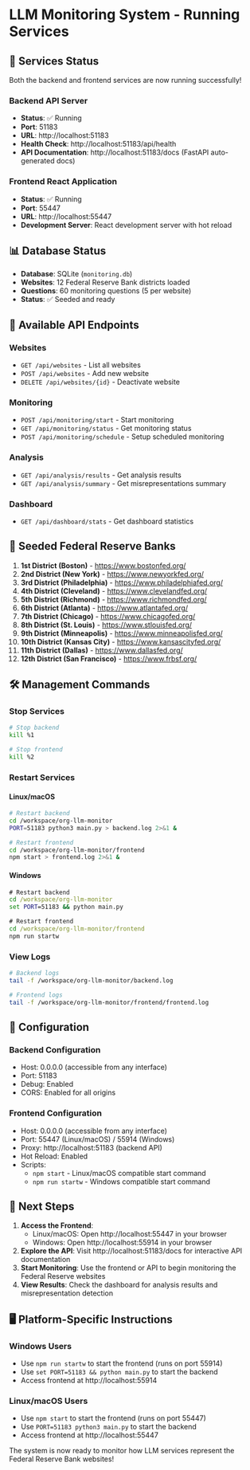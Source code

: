 
# LLM Monitoring System - Running Services

## 🚀 Services Status

Both the backend and frontend services are now running successfully!

### Backend API Server
- **Status**: ✅ Running
- **Port**: 51183
- **URL**: http://localhost:51183
- **Health Check**: http://localhost:51183/api/health
- **API Documentation**: http://localhost:51183/docs (FastAPI auto-generated docs)

### Frontend React Application
- **Status**: ✅ Running  
- **Port**: 55447
- **URL**: http://localhost:55447
- **Development Server**: React development server with hot reload

## 📊 Database Status

- **Database**: SQLite (`monitoring.db`)
- **Websites**: 12 Federal Reserve Bank districts loaded
- **Questions**: 60 monitoring questions (5 per website)
- **Status**: ✅ Seeded and ready

## 🔗 Available API Endpoints

### Websites
- `GET /api/websites` - List all websites
- `POST /api/websites` - Add new website
- `DELETE /api/websites/{id}` - Deactivate website

### Monitoring
- `POST /api/monitoring/start` - Start monitoring
- `GET /api/monitoring/status` - Get monitoring status
- `POST /api/monitoring/schedule` - Setup scheduled monitoring

### Analysis
- `GET /api/analysis/results` - Get analysis results
- `GET /api/analysis/summary` - Get misrepresentations summary

### Dashboard
- `GET /api/dashboard/stats` - Get dashboard statistics

## 🏦 Seeded Federal Reserve Banks

1. **1st District (Boston)** - https://www.bostonfed.org/
2. **2nd District (New York)** - https://www.newyorkfed.org/
3. **3rd District (Philadelphia)** - https://www.philadelphiafed.org/
4. **4th District (Cleveland)** - https://www.clevelandfed.org/
5. **5th District (Richmond)** - https://www.richmondfed.org/
6. **6th District (Atlanta)** - https://www.atlantafed.org/
7. **7th District (Chicago)** - https://www.chicagofed.org/
8. **8th District (St. Louis)** - https://www.stlouisfed.org/
9. **9th District (Minneapolis)** - https://www.minneapolisfed.org/
10. **10th District (Kansas City)** - https://www.kansascityfed.org/
11. **11th District (Dallas)** - https://www.dallasfed.org/
12. **12th District (San Francisco)** - https://www.frbsf.org/

## 🛠️ Management Commands

### Stop Services
```bash
# Stop backend
kill %1

# Stop frontend  
kill %2
```

### Restart Services

#### Linux/macOS
```bash
# Restart backend
cd /workspace/org-llm-monitor
PORT=51183 python3 main.py > backend.log 2>&1 &

# Restart frontend
cd /workspace/org-llm-monitor/frontend
npm start > frontend.log 2>&1 &
```

#### Windows
```cmd
# Restart backend
cd /workspace/org-llm-monitor
set PORT=51183 && python main.py

# Restart frontend
cd /workspace/org-llm-monitor/frontend
npm run startw
```

### View Logs
```bash
# Backend logs
tail -f /workspace/org-llm-monitor/backend.log

# Frontend logs
tail -f /workspace/org-llm-monitor/frontend/frontend.log
```

## 🔧 Configuration

### Backend Configuration
- Host: 0.0.0.0 (accessible from any interface)
- Port: 51183
- Debug: Enabled
- CORS: Enabled for all origins

### Frontend Configuration
- Host: 0.0.0.0 (accessible from any interface)
- Port: 55447 (Linux/macOS) / 55914 (Windows)
- Proxy: http://localhost:51183 (backend API)
- Hot Reload: Enabled
- Scripts:
  - `npm start` - Linux/macOS compatible start command
  - `npm run startw` - Windows compatible start command

## 🎯 Next Steps

1. **Access the Frontend**: 
   - Linux/macOS: Open http://localhost:55447 in your browser
   - Windows: Open http://localhost:55914 in your browser
2. **Explore the API**: Visit http://localhost:51183/docs for interactive API documentation
3. **Start Monitoring**: Use the frontend or API to begin monitoring the Federal Reserve websites
4. **View Results**: Check the dashboard for analysis results and misrepresentation detection

## 🖥️ Platform-Specific Instructions

### Windows Users
- Use `npm run startw` to start the frontend (runs on port 55914)
- Use `set PORT=51183 && python main.py` to start the backend
- Access frontend at http://localhost:55914

### Linux/macOS Users  
- Use `npm start` to start the frontend (runs on port 55447)
- Use `PORT=51183 python3 main.py` to start the backend
- Access frontend at http://localhost:55447

The system is now ready to monitor how LLM services represent the Federal Reserve Bank websites!

